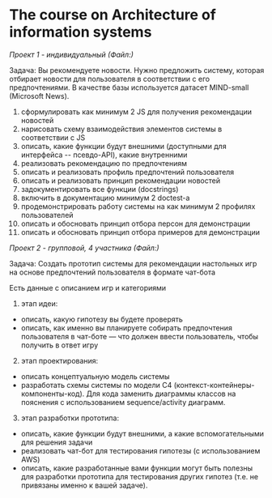 # The course on Architecture of information systems

*Проект 1 - индивидуальный (Файл:)*

Задача: Вы рекомендуете новости. Нужно предложить систему, которая отбирает новости для пользователя в соответствии с его предпочтениями. В качестве базы используется датасет MIND-small (Microsoft News).

1. сформулировать как минимум 2 JS для получения рекомендации новостей
2. нарисовать схему взаимодействия элементов системы в соответствии с JS
3. описать, какие функции будут внешними (доступными для интерфейса -- псевдо-API), какие внутренними
4. реализовать рекомендацию по предпочтениям
5. описать и реализовать профиль предпочтений пользователя
6. описать и реализовать принцип рекомендации новостей
7. задокументировать все функции (docstrings)
8. включить в документацию минимум 2 doctest-а
9. продемонстрировать работу системы на как минимум 2 профилях пользователей
10. описать и обосновать принцип отбора персон для демонстрации
11. описать и обосновать принцип отбора примеров для демонстрации

*Проект 2 - групповой, 4 участника (Файл:)*

Задача: Создать прототип системы для рекомендации настольных игр на основе предпочтений пользователя в формате чат-бота

Есть данные с описанием игр и категориями
1) этап идеи:
* описать, какую гипотезу вы будете проверять
* описать, как именно вы планируете собирать предпочтения пользователя в чат-боте — что должен ввести пользователь, чтобы получить в ответ игру
2) этап проектирования:
 * описать концептуальную модель системы
 * разработать схемы системы по модели C4 (контекст-контейнеры-компоненты-код). Для кода заменить диаграммы классов на пояснения с использованием sequence/activity диаграмм. 
3) этап разработки прототипа:
 * описать, какие функции будут внешними, а какие вспомогательными для решения задачи
 * реализовать чат-бот для тестирования гипотезы (с использованием AWS)
 * описать, какие разработанные вами функции могут быть полезны для разработки прототипа для тестирования других гипотез (т.е. не привязаны именно к вашей задаче). 
